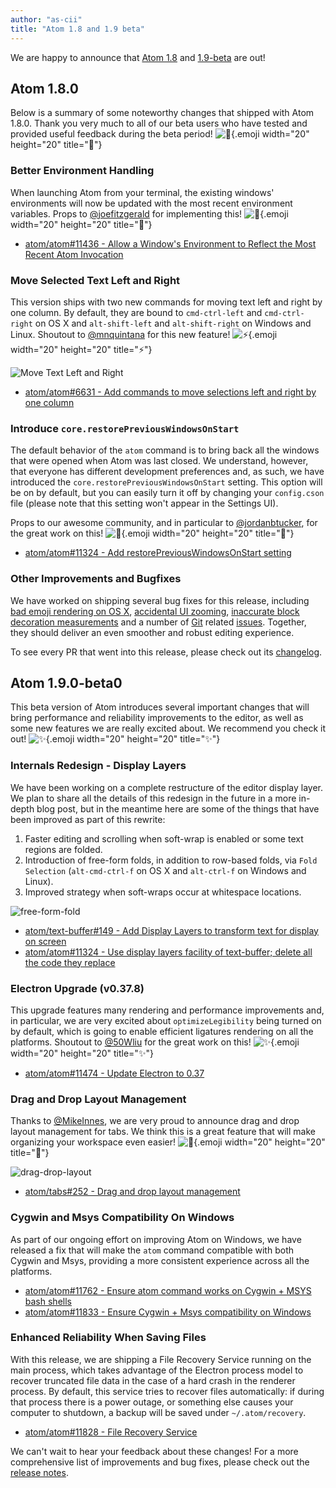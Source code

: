 ```yaml
---
author: "as-cii"
title: "Atom 1.8 and 1.9 beta"
---
```


We are happy to announce that [Atom 1.8](/) and [1.9-beta](/beta) are out!

<!--more-->

## Atom 1.8.0

Below is a summary of some noteworthy changes that shipped with Atom 1.8.0. Thank you very much to all of our beta users who have tested and provided useful feedback during the beta period! ![:tada:](https://github.githubassets.com/images/icons/emoji/unicode/1f389.png){.emoji width="20" height="20" title=":tada:"}

### Better Environment Handling

When launching Atom from your terminal, the existing windows' environments will now be updated with the most recent environment variables. Props to [@joefitzgerald](https://github.com/joefitzgerald) for implementing this! ![:clap:](https://github.githubassets.com/images/icons/emoji/unicode/1f44f.png){.emoji width="20" height="20" title=":clap:"}

- [atom/atom#11436 - Allow a Window's Environment to Reflect the Most Recent Atom Invocation](https://github.com/atom/atom/pull/11436)

### Move Selected Text Left and Right

This version ships with two new commands for moving text left and right by one column. By default, they are bound to `cmd-ctrl-left` and `cmd-ctrl-right` on OS X and `alt-shift-left` and `alt-shift-right` on Windows and Linux. Shoutout to [@mnquintana](https://github.com/mnquintana) for this new feature! ![:zap:](https://github.githubassets.com/images/icons/emoji/unicode/26a1.png){.emoji width="20" height="20" title=":zap:"}

![Move Text Left and Right](/assets/images/blog.atom.io/img/posts/move-left-right-light.gif)

- [atom/atom#6631 - Add commands to move selections left and right by one column](https://github.com/atom/atom/pull/6631)

### Introduce `core.restorePreviousWindowsOnStart`

The default behavior of the `atom` command is to bring back all the windows that were opened when Atom was last closed. We understand, however, that everyone has different development preferences and, as such, we have introduced the `core.restorePreviousWindowsOnStart` setting. This option will be on by default, but you can easily turn it off by changing your `config.cson` file (please note that this setting won't appear in the Settings UI).

Props to our awesome community, and in particular to [@jordanbtucker](https://github.com/jordanbtucker), for the great work on this! ![:rocket:](https://github.githubassets.com/images/icons/emoji/unicode/1f680.png){.emoji width="20" height="20" title=":rocket:"}

- [atom/atom#11324 - Add restorePreviousWindowsOnStart setting](https://github.com/atom/atom/pull/6631)

### Other Improvements and Bugfixes

We have worked on shipping several bug fixes for this release, including [bad emoji rendering on OS X](https://github.com/atom/atom/pull/11325), [accidental UI zooming](https://github.com/atom/atom/pull/11345), [inaccurate block decoration measurements](https://github.com/atom/atom/pull/11240) and a number of [Git](https://github.com/atom/atom/issues/11214) related [issues](https://github.com/atom/atom/pull/11315). Together, they should deliver an even smoother and robust editing experience.

To see every PR that went into this release, please check out its [changelog](https://github.com/atom/atom/releases/tag/v1.8.0).

## Atom 1.9.0-beta0

This beta version of Atom introduces several important changes that will bring performance and reliability improvements to the editor, as well as some new features we are really excited about. We recommend you check it out! ![:sparkles:](https://github.githubassets.com/images/icons/emoji/unicode/2728.png){.emoji width="20" height="20" title=":sparkles:"}

### Internals Redesign - Display Layers

We have been working on a complete restructure of the editor display layer. We plan to share all the details of this redesign in the future in a more in-depth blog post, but in the meantime here are some of the things that have been improved as part of this rewrite:

1. Faster editing and scrolling when soft-wrap is enabled or some text regions are folded.
2. Introduction of free-form folds, in addition to row-based folds, via `Fold Selection` (`alt-cmd-ctrl-f` on OS X and `alt-ctrl-f` on Windows and Linux).
3. Improved strategy when soft-wraps occur at whitespace locations.

![free-form-fold](/assets/images/blog.atom.io/img/posts/free-form-fold.gif)

- [atom/text-buffer#149 - Add Display Layers to transform text for display on screen](https://github.com/atom/text-buffer/pull/149)
- [atom/atom#11324 - Use display layers facility of text-buffer; delete all the code they replace](https://github.com/atom/atom/pull/11414)

### Electron Upgrade (v0.37.8)

This upgrade features many rendering and performance improvements and, in particular, we are very excited about `optimizeLegibility` being turned on by default, which is going to enable efficient ligatures rendering on all the platforms. Shoutout to [@50Wliu](https://github.com/50Wliu) for the great work on this! ![:sparkles:](https://github.githubassets.com/images/icons/emoji/unicode/2728.png){.emoji width="20" height="20" title=":sparkles:"}

- [atom/atom#11474 - Update Electron to 0.37](https://github.com/atom/atom/pull/11474)

### Drag and Drop Layout Management

Thanks to [@MikeInnes](https://github.com/MikeInnes), we are very proud to announce drag and drop layout management for tabs. We think this is a great feature that will make organizing your workspace even easier! ![:tada:](https://github.githubassets.com/images/icons/emoji/unicode/1f389.png){.emoji width="20" height="20" title=":tada:"}

![drag-drop-layout](/assets/images/blog.atom.io/img/posts/drag-drop-layout.gif)

- [atom/tabs#252 - Drag and drop layout management](https://github.com/atom/tabs/pull/252)

### Cygwin and Msys Compatibility On Windows

As part of our ongoing effort on improving Atom on Windows, we have released a fix that will make the `atom` command compatible with both Cygwin and Msys, providing a more consistent experience across all the platforms.

- [atom/atom#11762 - Ensure atom command works on Cygwin + MSYS bash shells](https://github.com/atom/atom/pull/11762)
- [atom/atom#11833 - Ensure Cygwin + Msys compatibility on Windows](https://github.com/atom/atom/pull/11833)

### Enhanced Reliability When Saving Files

With this release, we are shipping a File Recovery Service running on the main process, which takes advantage of the Electron process model to recover truncated file data in the case of a hard crash in the renderer process. By default, this service tries to recover files automatically: if during that process there is a power outage, or something else causes your computer to shutdown, a backup will be saved under `~/.atom/recovery`.

- [atom/atom#11828 - File Recovery Service](https://github.com/atom/atom/pull/11828)

We can't wait to hear your feedback about these changes! For a more comprehensive list of improvements and bug fixes, please check out the [release notes](https://github.com/atom/atom/releases/tag/v1.9.0-beta0).
